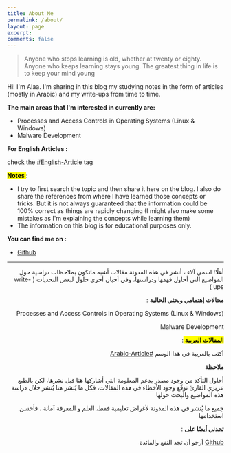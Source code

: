 ```yaml
---
title: About Me
permalink: /about/
layout: page
excerpt: 
comments: false
---
```



> Anyone who stops learning is old, whether at twenty or eighty.
> Anyone who keeps learning stays young. The greatest thing in life is to keep your mind young


Hi! I'm Alaa. I'm sharing in this blog my studying notes in the form of articles (mostly in Arabic) and my write-ups from time to time.


**The main areas that I'm interested in currently are:**
- Processes and Access Controls in Operating Systems (Linux & Windows)
- Malware Development


**For English Articles :**

check the [#English-Article](https://0xb1tbyte.github.io/tags/#English-Article) tag

**<mark>  Notes </mark> :**
- I try to first search the topic and then share it here on the blog. I also do share the references from where I have learned those concepts or tricks. But it is not always guaranteed that the information could be 100% correct as things are rapidly changing (I might also make some mistakes as I'm explaining the concepts while learning them)
- The information on this blog is for educational purposes only. 


**You can find me on :**
- [Github](https://github.com/0xb1tByte) 


----


<div dir="rtl" markdown="1">
أهلًا!  
اسمي آلاء ،  
أنشر في هذه المدونة مقالات أشبه ماتكون بملاحظات دراسية حول المواضيع التي أحاول فهمها ودراستها، وفي أحيان أخرى حلول لبعض التحديات ( write-ups )


**مجالات إهتمامي وبحثي الحالية** :
  

Processes and Access Controls in Operating Systems (Linux & Windows) 

Malware Development

**<mark> المقالات العربية </mark>** : 

أكتب بالعربية في هذا الوسم [#Arabic-Article](https://0xb1tbyte.github.io/tags/#Arabic-Article) 


**ملاحظة** 

أحاول التأكد من وجود مصدر يدعم المعلومة التي أشاركها هنا قبل نشرها، لكن بالطبع عزيزي القارئ توقّع وجود الأخطاء في هذه المقالات، فكل ما يُنشر هنا يُنشر خلال دراسة هذه المواضيع والبحث حولها

جميع ما يُنشر في هذه المدونة لأغراض تعليمية فقط، العلم و المعرفة آمانة ، فأحسن استخدامها


**تجدني أيضًا على** : 

[Github](https://github.com/0xb1tByte) 
أرجو أن تجد النفع والفائدة
    
</div>
